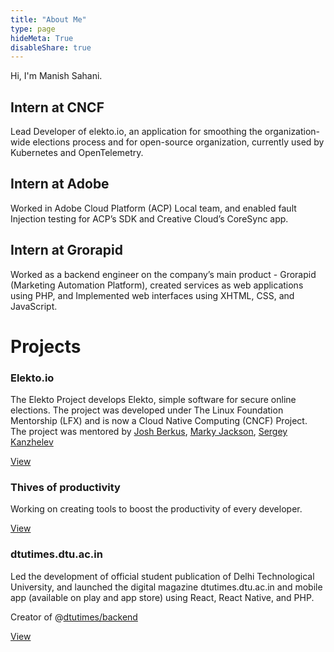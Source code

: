 ```yaml
---
title: "About Me"
type: page
hideMeta: True
disableShare: true
---
```


Hi, I'm Manish Sahani.

## Intern at CNCF 

Lead Developer of elekto.io, an application for smoothing the organization-wide elections process and for open-source organization, currently used by Kubernetes and OpenTelemetry.

<!-- ![adobe.jpg](images/adobe.jpg) -->

## Intern at Adobe

Worked in Adobe Cloud Platform (ACP) Local team, and enabled fault Injection testing for ACP’s SDK and Creative Cloud’s CoreSync app.

<!-- ![adobe.jpg](images/adobe.jpg) -->

## Intern at Grorapid

Worked as a backend engineer on the company’s main product - Grorapid (Marketing Automation Platform), created services as web applications using PHP, and Implemented web interfaces using XHTML, CSS, and JavaScript.


# Projects 

### Elekto.io

The Elekto Project develops Elekto, simple software for secure online elections. The project was developed under The Linux Foundation Mentorship (LFX) and is now a Cloud Native Computing (CNCF) Project. The project was mentored by [Josh Berkus](https://mentorship.lfx.linuxfoundation.org/mentor/681bd33c-52c8-450e-97d6-cf95d3493ac6), [Marky Jackson](https://mentorship.lfx.linuxfoundation.org/mentor/cbceda22-d448-4121-adc1-c4f793291bea), [Sergey Kanzhelev](https://mentorship.lfx.linuxfoundation.org/mentor/20ddefe1-872a-4077-ba0c-f85ebdfb7fd5)

[View](https://elekto.io/)

### Thives of productivity

Working on creating tools to boost the productivity of every developer.

[View](https://toproductivity.kalkayan.io/) 

### dtutimes.dtu.ac.in

Led the development of official student publication of Delhi Technological University, and launched the digital magazine dtutimes.dtu.ac.in and mobile app (available on play and app store) using React, React Native, and PHP.

Creator of @[dtutimes/backend]()

[View](https://dtutimes.dtu.ac.in/)